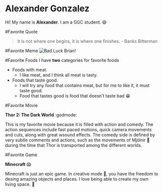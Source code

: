 # Alexander Gonzalez

Hi! My name is **Alexander**. I am a GGC student.
:smile:

#Favorite Quote
>It is not where one begins, it is where one finishes. - Banks Bitterman

#Favorite Meme
![Bad Luck Brian!](https://cloud.githubusercontent.com/assets/11617553/9548667/d17ceed8-4d6f-11e5-8f48-a33957a1f8a5.jpg)

#Favorite Foods
I have **two** categories for favorite foods
* Foods with meat.
  * I like meat, and I think all meat is tasty. 
* Foods that taste good.
  * I will try any food that contains meat, but for me to like it, it must taste good.
  * Food that tastes good is food that doesn't taste bad :grin:

#Favorite Movie

**Thor 2: The Dark World** :godmode:

This is my favorite movie because it is filled with action and comedy. The action sequences include fast paced motions, quick camera movements and cuts, along with great wsound effects. The comedy side is defined by very subtle comments and actions, such as the movements of Mjölnir :hammer: during the time that Thor is transported among the different worlds.

#Favorite Game

**Minecraft** :scream:

Minecraft is just an epic game. In creative mode :construction:, you have the freedom to desing amazing objects and places. I love being able to create my own living space. :hotel:








